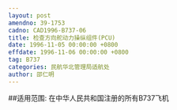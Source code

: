 ```yaml
---
layout: post
amendno: 39-1753
cadno: CAD1996-B737-06
title: 检查方向舵动力操纵组件(PCU)
date: 1996-11-05 00:00:00 +0800
effdate: 1996-11-06 00:00:00 +0800
tag: B737
categories: 民航华北管理局适航处
author: 邵仁明
---
```


##适用范围:
在中华人民共和国注册的所有B737飞机

